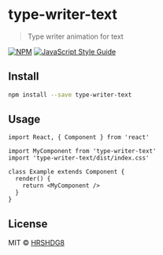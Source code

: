# type-writer-text

> Type writer animation for text

[![NPM](https://img.shields.io/npm/v/type-writer-text.svg)](https://www.npmjs.com/package/type-writer-text) [![JavaScript Style Guide](https://img.shields.io/badge/code_style-standard-brightgreen.svg)](https://standardjs.com)

## Install

```bash
npm install --save type-writer-text
```

## Usage

```tsx
import React, { Component } from 'react'

import MyComponent from 'type-writer-text'
import 'type-writer-text/dist/index.css'

class Example extends Component {
  render() {
    return <MyComponent />
  }
}
```

## License

MIT © [HRSHDG8](https://github.com/HRSHDG8)
